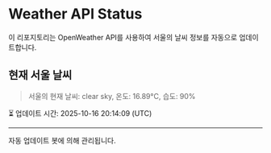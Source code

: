 
# Weather API Status

이 리포지토리는 OpenWeather API를 사용하여 서울의 날씨 정보를 자동으로 업데이트합니다.

## 현재 서울 날씨
> 서울의 현재 날씨: clear sky, 온도: 16.89°C, 습도: 90%

⏳ 업데이트 시간: 2025-10-16 20:14:09 (UTC)

---
자동 업데이트 봇에 의해 관리됩니다.
